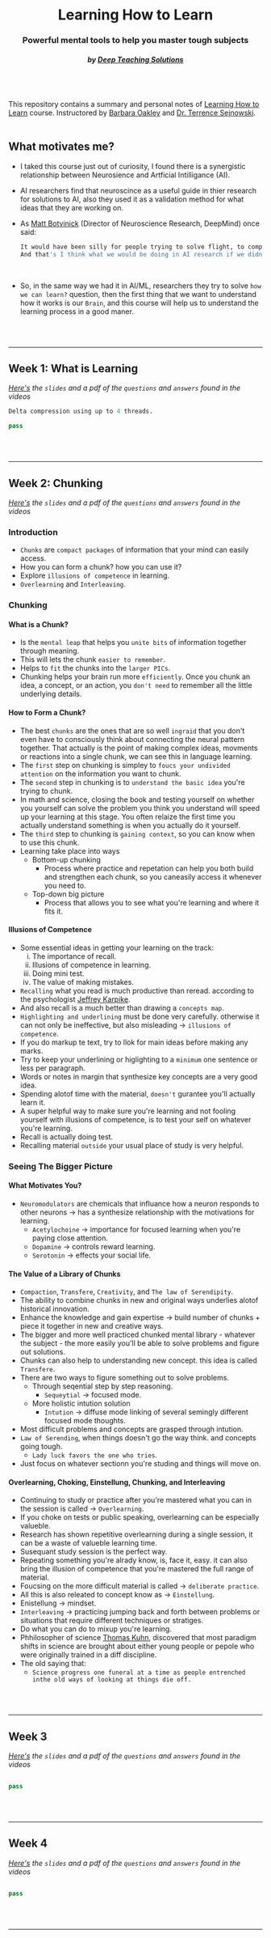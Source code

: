 <h1 align="center"> Learning How to Learn</h1>
<h3 align="center">Powerful mental tools to help you master tough subjects</h3>
<h5 align="center">by <a href="https://www.mooc-list.com/university-entity/deep-teaching-solutions">Deep Teaching Solutions</a></h5>

<br/>
<br/>

 This repository contains a summary and personal notes of [Learning How to Learn](https://www.coursera.org/learn/learning-how-to-learn) course. Instructored by [Barbara Oakley](https://barbaraoakley.com/) and [Dr. Terrence Sejnowski](https://www.salk.edu/scientist/terrence-sejnowski/).
<br/>
<br/>

## What motivates me?

- I taked this course just out of curiosity, I found there is a synergistic relationship between Neurosience and Artficial Intilligance (AI).

- AI researchers find that neuroscince as a useful guide in thier research for solutions to AI, also they used it as a validation method for what ideas that they are working on.

- As [Matt Botvinick](https://hai.stanford.edu/people/matthew-botvinick) (Director of Neuroscience Research, DeepMind) once said:

    ``` bash
    It would have been silly for people trying to solve flight, to completley ignore birds,
    And that's I think what we would be doing in AI research if we didn't attend to neuroscience.
    ```

<br/>

- So, in the same way we had it in AI/ML, researchers they try to solve `how we can learn?`
question, then the first thing that we want to understand how it works is our `Brain`, and this course will help us to understand the learning process in a good maner.

<br/>
<br/>

<hr>

## Week 1: What is Learning

_[Here's](google.com) the `slides` and a pdf of the `questions` and `answers` found in the videos_

``` python
Delta compression using up to 4 threads.

pass

```

<br/>
<br/>

<hr>

## Week 2: Chunking

_[Here's](google.com) the `slides` and a pdf of the `questions` and `answers` found in the videos_

### Introduction

- `Chunks` are `compact packages` of information that your mind can easily access.
- How you can form a chunk? how you can use it?
- Explore `illusions of competence` in learning.
- `Overlearning` and `Interleaving`.

### Chunking

#### What is a Chunk?

- Is the `mental leap` that helps you `unite bits` of information together through meaning.
- This will lets the chunk `easier to remember`.
- Helps to `fit` the chunks into the `larger PICs`.
- Chunking helps your brain run more `efficiently`. Once you chunk an idea, a concept, or an action, you `don't need` to remember all the little underlying details.

#### How to Form a Chunk?

- The best `chunks` are the ones that are so well `ingraid` that you don't even have to consciously think about
connecting the neural pattern together. That actually is the point of making complex ideas, movments or reactions into a single chunk, we can see this in language learning.
- The `first` step on chunking is simpley to `foucs your undivided attention` on the information you want to
chunk.
- The `second` step in chunking is to `understand the basic idea` you're trying to chunk.
- In math and science, closing the book and testing yourself on whether you yourself can solve the problem you think you understand will speed up your learning at this stage. You often relaize the first time you actually understand something is when you actually do it yourself.
- The `third` step to chunking is `gaining context`, so you can know when to use this chunk.
- Learning take place into ways
  - Bottom-up chunking
    - Process where practice and repetation can help you both build and strengthen each chunk, so you caneasily access it whenever you need to.
  - Top-down big picture
    - Process that allows you to see what you're learning and where it fits it.

#### Illusions of Competence

- Some essential ideas in getting your learning on the track:
  <ol type="i">
    <li>The importance of recall.</li>
    <li>Illusions of competence in learning.</li>
    <li>Doing mini test.</li>
    <li>The value of making mistakes.</li>
  </ol>
- `Recalling` what you read is much productive than reread. according to the psychologist [Jeffrey Karpike](https://www.purdue.edu/hhs/psy/directory/faculty/Karpicke_Jeffrey.html).
- And also recall is a much better than drawing a `concepts map`.
- `Highlighting and underlining` must be done very carefully. otherwise it can not only be ineffective, but also misleading &rarr; `illusions of competence`.
- If you do markup te text, try to llok for main ideas before making any marks.
- Try to keep your underlining or higlighting to a `minimum` one sentence or less per paragraph.
- Words or notes in margin that synthesize key concepts are a very good idea.
- Spending alotof time with the material, `doesn't` gurantee you'll actually learn it.
- A super helpful way to make sure you're learning and not fooling yourself with illusions of competence, is to test your self on whatever you're learning.
- Recall is actually doing test.
- Recalling material `outside` your usual place of study is very helpful.

### Seeing The Bigger Picture

#### What Motivates You?

- `Neuromodulators` are chemicals that influance how a neuron responds to other neurons &rarr; has a synthesize relationship with the motivations for learning.
  - `Acetylochoine` &rarr; importance for focused learning when you're paying close attention.
  - `Dopamine` &rarr; controls reward learning.
  - `Serotonin` &rarr; effects your social life.

#### The Value of a Library of Chunks

- `Compaction`, `Transfere`, `Creativity`, and `The law of Serendipity`.
- The ability to combine chunks in new and original ways underlies alotof historical innovation.
- Enhance the knowledge and gain expertise &rarr; build number of chunks + piece it together in new and creative ways.
- The bigger and more well practiced chunked mental library - whatever the subject - the more easily you'll be able to solve problems and figure out solutions.
- Chunks can also help to understanding new concept. this idea is called `Transfere`.
- There are two ways to figure something out to solve problems.
  - Through seqential step by step reasoning.
    - `Sequeytial` &rarr; focused mode.
  - More holistic intution solution
    - `Intution` &rarr; diffuse mode linking of several semingly different focused mode thoughts.
- Most difficult problems and concepts are grasped through intution.
- `Law of Serending`, when things doesn't go the way think. and concepts going tough.
  - `Lady luck favors the one who tries`.
- Just focus on whatever sectionn you're studing and things will move on.

#### Overlearning, Choking, Einstellung, Chunking, and Interleaving

- Continuing to study or practice after you're mastered what you can in the session is called &rarr; `Overlearning`.
- If you choke on tests or public speaking, overlearning can be especially valueble.
- Research has shown repetitive overlearning during a single session, it can be a waste of valueble learning time.
- Susequant study session is the perfect way.
- Repeating something you're alrady know, is, face it, easy. it can also bring the illusion of competence that you're mastered the full range of material.
- Foucsing on the more difficult material is called &rarr; `deliberate practice`.
- All this is also releated to concept know as &rarr; `Einstellung`.
- Enistellung &rarr; mindset.
- `Interleaving` &rarr; practicing jumping back and forth between problems or situations that require different techniques or stratiges.
- Do what you can do to mixup you're learning.
- Phhilosopher of science [Thomas Kuhn](https://plato.stanford.edu/entries/thomas-kuhn/), discovered that most paradigm shifts in science are brought about either young people or pepole who were originally trained in a diff discipline.
- The old saying that:
  - `Science progress one funeral at a time as people entrenched inthe old ways of looking at things die off.`
  
<br/>
<br/>

<hr>

## Week 3

_[Here's](google.com) the `slides` and a pdf of the `questions` and `answers` found in the videos_

``` python

pass

```

<br/>
<br/>

<hr>

## Week 4

_[Here's](google.com) the `slides` and a pdf of the `questions` and `answers` found in the videos_

``` python

pass

```

<br/>
<br/>

<hr>
